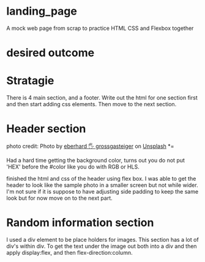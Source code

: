# landing_page
A mock web page from scrap to practice HTML CSS and Flexbox together

# desired outcome


# Stratagie 
There is 4 main section, and a footer. Write out the html for one section first and then start adding css elements. Then move to the next section.

# Header section
photo credit: Photo by <a href="https://unsplash.com/@eberhardgross?utm_source=unsplash&utm_medium=referral&utm_content=creditCopyText">eberhard 🖐 grossgasteiger</a> on <a href="https://unsplash.com/s/photos/aesthetic?utm_source=unsplash&utm_medium=referral&utm_content=creditCopyText">Unsplash</a>
*=

Had a hard time getting the background color, turns out you do not put 'HEX' before the #color like you do with RGB or HLS.

finished the html and css of the header using flex box. I was able to get the header to look like the sample photo in a smaller screen but not while wider. I'm not sure if it is suppose to have adjusting side padding to keep the same look but for now move on to the next part.

# Random information section
I used a div element to be place holders for images. This section has a lot of div's within div. To get the text under the image out both into a div and then apply display:flex, and then flex-direction:column.